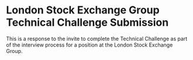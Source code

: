 # London Stock Exchange Group Technical Challenge Submission

This is a response to the invite to complete the Technical Challenge as part of the interview process for a position at the London Stock Exchange Group.
